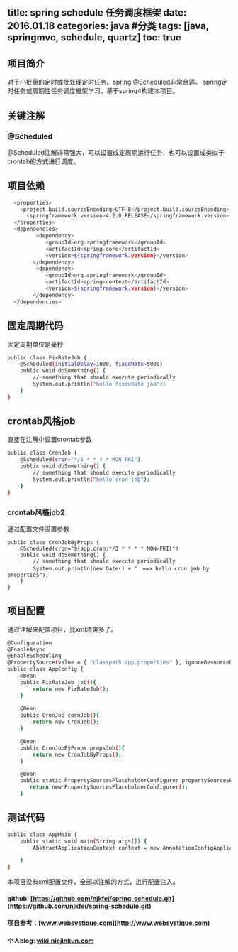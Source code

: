 title: spring schedule 任务调度框架
date: 2016.01.18
categories: java #分类
tags: [java, springmvc, schedule, quartz]
toc: true
---

## 项目简介
 对于小批量的定时或批处理定时任务。spring @Scheduled非常合适。
 spring定时任务或周期性任务调度框架学习，基于spring4构建本项目。

## 关键注解
### @Scheduled
@Scheduled注解非常强大，可以设置成定周期运行任务，也可以设置成类似于crontab的方式进行调度。

## 项目依赖
``` bash
  <properties>
    <project.build.sourceEncoding>UTF-8</project.build.sourceEncoding>
      <springframework.version>4.2.0.RELEASE</springframework.version>
  </properties>
  <dependencies>
         <dependency>
            <groupId>org.springframework</groupId>
            <artifactId>spring-core</artifactId>
            <version>${springframework.version}</version>
        </dependency>
         <dependency>
            <groupId>org.springframework</groupId>
            <artifactId>spring-context</artifactId>
            <version>${springframework.version}</version>
        </dependency>
  </dependencies>
```

## 固定周期代码
固定周期单位是毫秒
``` bash
public class FixRateJob {
	@Scheduled(initialDelay=1000, fixedRate=5000)
	public void doSomething() {
	    // something that should execute periodically
		System.out.println("hello fixedRate job");
	}
}
```

## crontab风格job
直接在注解中设置crontab参数
``` bash
public class CronJob {
	@Scheduled(cron="*/5 * * * * MON-FRI")
	public void doSomething() {
	    // something that should execute periodically
		System.out.println("hello cron job");
	}
}

```

### crontab风格job2
通过配置文件设置参数
```
public class CronJobByProps {
	@Scheduled(cron="${app.cron:*/3 * * * * MON-FRI}")
	public void doSomething() {
	    // something that should execute periodically
		System.out.println(new Date() + "　==> hello cron job by properties");
	}
}
```

## 项目配置
通过注解来配置项目，比xml清爽多了。
``` bash
@Configuration
@EnableAsync
@EnableScheduling
@PropertySource(value = { "classpath:app.properties" }, ignoreResourceNotFound = true)
public class AppConfig {
	@Bean
	public FixRateJob job(){
		return new FixRateJob();
	}
	
	@Bean
	public CronJob cornJob(){
		return new CronJob();
	}

	@Bean
	public CronJobByProps propsJob(){
		return new CronJobByProps();
	}

    @Bean
    public static PropertySourcesPlaceholderConfigurer propertySourcesPlaceholderConfigurer() {
       return new PropertySourcesPlaceholderConfigurer();
    }
```

## 测试代码
``` bash
public class AppMain {
	public static void main(String args[]) {
		AbstractApplicationContext context = new AnnotationConfigApplicationContext(AppConfig.class);

	}
}
```

本项目没有xml配置文件，全部以注解的方式，进行配置注入。

#### github: [https://github.com/njkfei/spring-schedule.git](https://github.com/njkfei/spring-schedule.git)
#### 项目参考：[www.websystique.com](http://www.websystique.com)
#### 个人blog: [wiki.niejinkun.com](http://wiki.niejinkun.com)

